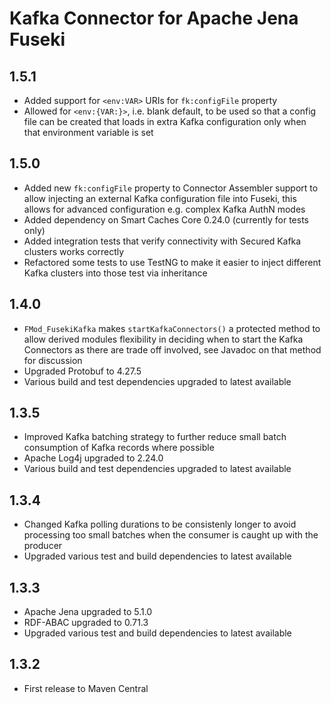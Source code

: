 # Kafka Connector for Apache Jena Fuseki

## 1.5.1

- Added support for `<env:VAR>` URIs for `fk:configFile` property
- Allowed for `<env:{VAR:}>`, i.e. blank default, to be used so that a config file can be created that loads in extra
  Kafka configuration only when that environment variable is set

## 1.5.0

- Added new `fk:configFile` property to Connector Assembler support to allow injecting an external Kafka configuration 
  file into Fuseki, this allows for advanced configuration e.g. complex Kafka AuthN modes
- Added dependency on Smart Caches Core 0.24.0 (currently for tests only)
- Added integration tests that verify connectivity with Secured Kafka clusters works correctly
- Refactored some tests to use TestNG to make it easier to inject different Kafka clusters into those test via 
  inheritance

## 1.4.0

- `FMod_FusekiKafka` makes `startKafkaConnectors()` a protected method to allow derived modules flexibility in deciding
  when to start the Kafka Connectors as there are trade off involved, see Javadoc on that method for discussion
- Upgraded Protobuf to 4.27.5
- Various build and test dependencies upgraded to latest available

## 1.3.5

- Improved Kafka batching strategy to further reduce small batch consumption of Kafka records where possible
- Apache Log4j upgraded to 2.24.0
- Various build and test dependencies upgraded to latest available

## 1.3.4

- Changed Kafka polling durations to be consistenly longer to avoid processing too small batches when the consumer is
  caught up with the producer
- Upgraded various test and build dependencies to latest available

## 1.3.3

- Apache Jena upgraded to 5.1.0
- RDF-ABAC upgraded to 0.71.3
- Upgraded various test and build dependencies to latest available

## 1.3.2

- First release to Maven Central
